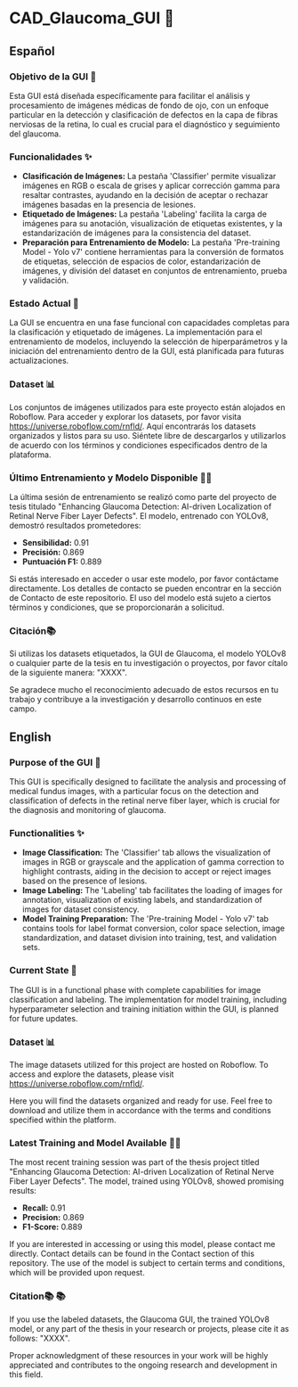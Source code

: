 # CAD_Glaucoma_GUI 🚀

## Español

### Objetivo de la GUI 🎯
Esta GUI está diseñada específicamente para facilitar el análisis y procesamiento de imágenes médicas de fondo de ojo, con un enfoque particular en la detección y clasificación de defectos en la capa de fibras nerviosas de la retina, lo cual es crucial para el diagnóstico y seguimiento del glaucoma.

### Funcionalidades ✨
- **Clasificación de Imágenes:** La pestaña 'Classifier' permite visualizar imágenes en RGB o escala de grises y aplicar corrección gamma para resaltar contrastes, ayudando en la decisión de aceptar o rechazar imágenes basadas en la presencia de lesiones.
- **Etiquetado de Imágenes:** La pestaña 'Labeling' facilita la carga de imágenes para su anotación, visualización de etiquetas existentes, y la estandarización de imágenes para la consistencia del dataset.
- **Preparación para Entrenamiento de Modelo:** La pestaña 'Pre-training Model - Yolo v7' contiene herramientas para la conversión de formatos de etiquetas, selección de espacios de color, estandarización de imágenes, y división del dataset en conjuntos de entrenamiento, prueba y validación.

### Estado Actual 🔄
La GUI se encuentra en una fase funcional con capacidades completas para la clasificación y etiquetado de imágenes. La implementación para el entrenamiento de modelos, incluyendo la selección de hiperparámetros y la iniciación del entrenamiento dentro de la GUI, está planificada para futuras actualizaciones.

### Dataset 📊
Los conjuntos de imágenes utilizados para este proyecto están alojados en Roboflow. Para acceder y explorar los datasets, por favor visita https://universe.roboflow.com/rnfld/. 
Aquí encontrarás los datasets organizados y listos para su uso. Siéntete libre de descargarlos y utilizarlos de acuerdo con los términos y condiciones especificados dentro de la plataforma.

### Último Entrenamiento y Modelo Disponible 🧑‍🎓
La última sesión de entrenamiento se realizó como parte del proyecto de tesis titulado "Enhancing Glaucoma Detection: AI-driven Localization of Retinal Nerve Fiber Layer Defects". El modelo, entrenado con YOLOv8, demostró resultados prometedores:

- **Sensibilidad:** 0.91
- **Precisión:** 0.869
- **Puntuación F1:** 0.889

Si estás interesado en acceder o usar este modelo, por favor contáctame directamente. Los detalles de contacto se pueden encontrar en la sección de Contacto de este repositorio. El uso del modelo está sujeto a ciertos términos y condiciones, que se proporcionarán a solicitud.

### Citación📚
Si utilizas los datasets etiquetados, la GUI de Glaucoma, el modelo YOLOv8 o cualquier parte de la tesis en tu investigación o proyectos, por favor cítalo de la siguiente manera: "XXXX". 

Se agradece mucho el reconocimiento adecuado de estos recursos en tu trabajo y contribuye a la investigación y desarrollo continuos en este campo.


## English

### Purpose of the GUI 🎯
This GUI is specifically designed to facilitate the analysis and processing of medical fundus images, with a particular focus on the detection and classification of defects in the retinal nerve fiber layer, which is crucial for the diagnosis and monitoring of glaucoma.

### Functionalities ✨
- **Image Classification:** The 'Classifier' tab allows the visualization of images in RGB or grayscale and the application of gamma correction to highlight contrasts, aiding in the decision to accept or reject images based on the presence of lesions.
- **Image Labeling:** The 'Labeling' tab facilitates the loading of images for annotation, visualization of existing labels, and standardization of images for dataset consistency.
- **Model Training Preparation:** The 'Pre-training Model - Yolo v7' tab contains tools for label format conversion, color space selection, image standardization, and dataset division into training, test, and validation sets.

### Current State 🔄
The GUI is in a functional phase with complete capabilities for image classification and labeling. The implementation for model training, including hyperparameter selection and training initiation within the GUI, is planned for future updates.


### Dataset 📊
The image datasets utilized for this project are hosted on Roboflow. To access and explore the datasets, please visit https://universe.roboflow.com/rnfld/. 

Here you will find the datasets organized and ready for use. Feel free to download and utilize them in accordance with the terms and conditions specified within the platform.

### Latest Training and Model Available 🧑‍🎓
The most recent training session was part of the thesis project titled "Enhancing Glaucoma Detection: AI-driven Localization of Retinal Nerve Fiber Layer Defects". The model, trained using YOLOv8, showed promising results:

- **Recall:** 0.91
- **Precision:** 0.869
- **F1-Score:** 0.889

If you are interested in accessing or using this model, please contact me directly. Contact details can be found in the Contact section of this repository. The use of the model is subject to certain terms and conditions, which will be provided upon request.

### Citation📚 📚 
If you use the labeled datasets, the Glaucoma GUI, the trained YOLOv8 model, or any part of the thesis in your research or projects, please cite it as follows: "XXXX". 

Proper acknowledgment of these resources in your work will be highly appreciated and contributes to the ongoing research and development in this field.
